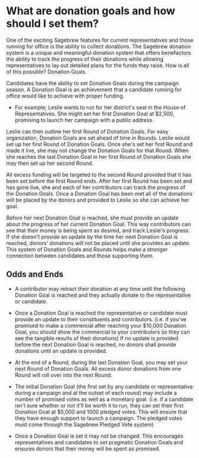 # What are donation goals and how should I set them? #
One of the exciting Sagebrew features for current representatives and those 
running for office is the ability to collect donations. The Sagebrew donation 
system is a unique and meaningful donation system that offers benefactors the 
ability to track the progress of their donations while allowing representatives 
to lay out detailed plans for the funds they raise. How is all of this 
possible? Donation Goals. 

Candidates have the ability to set Donation Goals during the campaign season. 
A Donation Goal is an achievement that a candidate running for office would 
like to achieve with proper funding.

- For example; Leslie wants to run for her district's seat in the House of 
  Representatives. She might set her first Donation Goal at $2,500, 
  promising to launch her campaign with a public address. 

Leslie can then outline her first Round of Donation Goals. For easy 
organization, Donation Goals are set ahead of time in Rounds. 
Leslie would set up her first Round of Donation Goals. Once she's set her 
first Round and made it live, she may not change the Donation Goals for that 
Round. When she reaches the last Donation Goal in her first Round of Donation 
Goals she may then set up her second Round.
 
All excess funding will be targeted 
to the second Round provided that it has been set before the first Round ends. 
After her first Round has been set and has gone live, she and each of her 
contributors can track the progress of the Donation Goals. Once a Donation 
Goal has been met all of the donations will be placed by the donors and provided to Leslie 
so she can achieve her goal. 

Before her next Donation Goal is reached, she 
must provide an update about the progress of her current Donation Goal. This 
way contributors can see that their money is being spent as desired, and track 
Leslie's progress. If she doesn't provide an update by the time her next 
Donation Goal is reached, donors' donations will not be placed until she provides an update. 
This system of Donation Goals and Rounds helps make a stronger connection 
between candidates and those supporting them. 

## Odds and Ends ##
- A contributor may retract their donation at any time until the following 
  Donation Goal is reached and they actually donate to the representative or 
  candidate. 

- Once a Donation Goal is reached the representative or candidate must provide 
  an update to their constituents and contributors. (i.e. if you've promised to 
  make a commercial after reaching your $10,000 Donation Goal, you should show 
  the commercial to your contributors so they can see the tangible results of 
  their donations) If no update is provided before the next Donation Goal is 
  reached, no donors shall provide donations until an update is provided. 

- At the end of a Round, during the last Donation Goal, you may set your next 
  Round of Donation Goals. All excess donor donations from one Round will roll 
  over into the next Round. 

- The initial Donation Goal (the first set by any candidate or representative 
  during a campaign and at the outset of each round) may include a number of 
  promised votes as well as a monetary goal. (i.e. if a candidate isn't sure 
  whether or not it'll be worth it to run, they can set their first Donation 
  Goal at $5,000 and 1000 pledged votes. This will ensure that they have enough
  support to launch a campaign. The pledged votes must come through the Sagebrew 
  Pledged Vote system)

- Once a Donation Goal is set it may not be changed. This encourages 
  representatives and candidates to set pragmatic Donation Goals and ensures 
  donors that their money will be spent as promised. 

